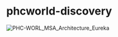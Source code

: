 # phcworld-discovery
 ![PHC-WORL_MSA_Architecture_Eureka](https://github.com/javamogi/phcworld-discovery/assets/40781237/9e7b8e50-1671-4d6b-befc-e10c11b04b43)

